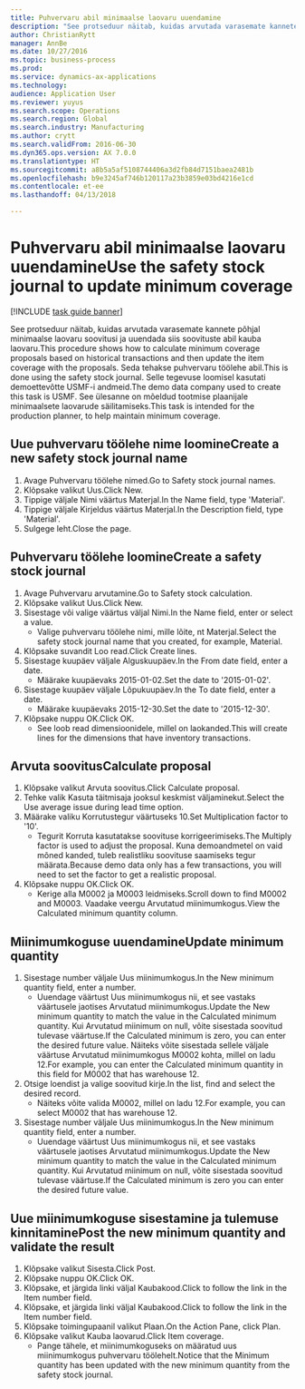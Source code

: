 ```yaml
--- 
title: Puhvervaru abil minimaalse laovaru uuendamine
description: "See protseduur näitab, kuidas arvutada varasemate kannete põhjal minimaalse laovaru soovitusi ja uuendada siis soovituste abil kauba laovaru."
author: ChristianRytt
manager: AnnBe
ms.date: 10/27/2016
ms.topic: business-process
ms.prod: 
ms.service: dynamics-ax-applications
ms.technology: 
audience: Application User
ms.reviewer: yuyus
ms.search.scope: Operations
ms.search.region: Global
ms.search.industry: Manufacturing
ms.author: crytt
ms.search.validFrom: 2016-06-30
ms.dyn365.ops.version: AX 7.0.0
ms.translationtype: HT
ms.sourcegitcommit: a8b5a5af5108744406a3d2fb84d7151baea2481b
ms.openlocfilehash: b9e3245af746b120117a23b3859e03bd4216e1cd
ms.contentlocale: et-ee
ms.lasthandoff: 04/13/2018

---
```

# <a name="use-the-safety-stock-journal-to-update-minimum-coverage"></a><span data-ttu-id="5713a-103">Puhvervaru abil minimaalse laovaru uuendamine</span><span class="sxs-lookup"><span data-stu-id="5713a-103">Use the safety stock journal to update minimum coverage</span></span>

[!INCLUDE [task guide banner](../../includes/task-guide-banner.md)]

<span data-ttu-id="5713a-104">See protseduur näitab, kuidas arvutada varasemate kannete põhjal minimaalse laovaru soovitusi ja uuendada siis soovituste abil kauba laovaru.</span><span class="sxs-lookup"><span data-stu-id="5713a-104">This procedure shows how to calculate minimum coverage proposals based on historical transactions and then update the item coverage with the proposals.</span></span> <span data-ttu-id="5713a-105">Seda tehakse puhvervaru töölehe abil.</span><span class="sxs-lookup"><span data-stu-id="5713a-105">This is done using the safety stock journal.</span></span> <span data-ttu-id="5713a-106">Selle tegevuse loomisel kasutati demoettevõtte USMF-i andmeid.</span><span class="sxs-lookup"><span data-stu-id="5713a-106">The demo data company used to create this task is USMF.</span></span> <span data-ttu-id="5713a-107">See ülesanne on mõeldud tootmise plaanijale minimaalsete laovarude säilitamiseks.</span><span class="sxs-lookup"><span data-stu-id="5713a-107">This task is intended for the production planner, to help maintain minimum coverage.</span></span>


## <a name="create-a-new-safety-stock-journal-name"></a><span data-ttu-id="5713a-108">Uue puhvervaru töölehe nime loomine</span><span class="sxs-lookup"><span data-stu-id="5713a-108">Create a new safety stock journal name</span></span>
1. <span data-ttu-id="5713a-109">Avage Puhvervaru töölehe nimed.</span><span class="sxs-lookup"><span data-stu-id="5713a-109">Go to Safety stock journal names.</span></span>
2. <span data-ttu-id="5713a-110">Klõpsake valikut Uus.</span><span class="sxs-lookup"><span data-stu-id="5713a-110">Click New.</span></span>
3. <span data-ttu-id="5713a-111">Tippige väljale Nimi väärtus Materjal.</span><span class="sxs-lookup"><span data-stu-id="5713a-111">In the Name field, type 'Material'.</span></span>
4. <span data-ttu-id="5713a-112">Tippige väljale Kirjeldus väärtus Materjal.</span><span class="sxs-lookup"><span data-stu-id="5713a-112">In the Description field, type 'Material'.</span></span>
5. <span data-ttu-id="5713a-113">Sulgege leht.</span><span class="sxs-lookup"><span data-stu-id="5713a-113">Close the page.</span></span>

## <a name="create-a-safety-stock-journal"></a><span data-ttu-id="5713a-114">Puhvervaru töölehe loomine</span><span class="sxs-lookup"><span data-stu-id="5713a-114">Create a safety stock journal</span></span>
1. <span data-ttu-id="5713a-115">Avage Puhvervaru arvutamine.</span><span class="sxs-lookup"><span data-stu-id="5713a-115">Go to Safety stock calculation.</span></span>
2. <span data-ttu-id="5713a-116">Klõpsake valikut Uus.</span><span class="sxs-lookup"><span data-stu-id="5713a-116">Click New.</span></span>
3. <span data-ttu-id="5713a-117">Sisestage või valige väärtus väljal Nimi.</span><span class="sxs-lookup"><span data-stu-id="5713a-117">In the Name field, enter or select a value.</span></span>
    * <span data-ttu-id="5713a-118">Valige puhvervaru töölehe nimi, mille lõite, nt Materjal.</span><span class="sxs-lookup"><span data-stu-id="5713a-118">Select the safety stock journal name that you created, for example, Material.</span></span>  
4. <span data-ttu-id="5713a-119">Klõpsake suvandit Loo read.</span><span class="sxs-lookup"><span data-stu-id="5713a-119">Click Create lines.</span></span>
5. <span data-ttu-id="5713a-120">Sisestage kuupäev väljale Alguskuupäev.</span><span class="sxs-lookup"><span data-stu-id="5713a-120">In the From date field, enter a date.</span></span>
    * <span data-ttu-id="5713a-121">Määrake kuupäevaks 2015-01-02.</span><span class="sxs-lookup"><span data-stu-id="5713a-121">Set the date to '2015-01-02'.</span></span>  
6. <span data-ttu-id="5713a-122">Sisestage kuupäev väljale Lõpukuupäev.</span><span class="sxs-lookup"><span data-stu-id="5713a-122">In the To date field, enter a date.</span></span>
    * <span data-ttu-id="5713a-123">Määrake kuupäevaks 2015-12-30.</span><span class="sxs-lookup"><span data-stu-id="5713a-123">Set the date to '2015-12-30'.</span></span>  
7. <span data-ttu-id="5713a-124">Klõpsake nuppu OK.</span><span class="sxs-lookup"><span data-stu-id="5713a-124">Click OK.</span></span>
    * <span data-ttu-id="5713a-125">See loob read dimensioonidele, millel on laokanded.</span><span class="sxs-lookup"><span data-stu-id="5713a-125">This will create lines for the dimensions that have inventory transactions.</span></span>  

## <a name="calculate-proposal"></a><span data-ttu-id="5713a-126">Arvuta soovitus</span><span class="sxs-lookup"><span data-stu-id="5713a-126">Calculate proposal</span></span>
1. <span data-ttu-id="5713a-127">Klõpsake valikut Arvuta soovitus.</span><span class="sxs-lookup"><span data-stu-id="5713a-127">Click Calculate proposal.</span></span>
2. <span data-ttu-id="5713a-128">Tehke valik Kasuta täitmisaja jooksul keskmist väljaminekut.</span><span class="sxs-lookup"><span data-stu-id="5713a-128">Select the Use average issue during lead time option.</span></span>
3. <span data-ttu-id="5713a-129">Määrake valiku Korrutustegur väärtuseks 10.</span><span class="sxs-lookup"><span data-stu-id="5713a-129">Set Multiplication factor to '10'.</span></span>
    * <span data-ttu-id="5713a-130">Tegurit Korruta kasutatakse soovituse korrigeerimiseks.</span><span class="sxs-lookup"><span data-stu-id="5713a-130">The Multiply factor is used to adjust the proposal.</span></span> <span data-ttu-id="5713a-131">Kuna demoandmetel on vaid mõned kanded, tuleb realistliku soovituse saamiseks tegur määrata.</span><span class="sxs-lookup"><span data-stu-id="5713a-131">Because demo data only has a few transactions, you will need to set the factor to get a realistic proposal.</span></span>  
4. <span data-ttu-id="5713a-132">Klõpsake nuppu OK.</span><span class="sxs-lookup"><span data-stu-id="5713a-132">Click OK.</span></span>
    * <span data-ttu-id="5713a-133">Kerige alla M0002 ja M0003 leidmiseks.</span><span class="sxs-lookup"><span data-stu-id="5713a-133">Scroll down to find M0002 and M0003.</span></span> <span data-ttu-id="5713a-134">Vaadake veergu Arvutatud miinimumkogus.</span><span class="sxs-lookup"><span data-stu-id="5713a-134">View the Calculated minimum quantity column.</span></span>   

## <a name="update-minimum-quantity"></a><span data-ttu-id="5713a-135">Miinimumkoguse uuendamine</span><span class="sxs-lookup"><span data-stu-id="5713a-135">Update minimum quantity</span></span>
1. <span data-ttu-id="5713a-136">Sisestage number väljale Uus miinimumkogus.</span><span class="sxs-lookup"><span data-stu-id="5713a-136">In the New minimum quantity field, enter a number.</span></span>
    * <span data-ttu-id="5713a-137">Uuendage väärtust Uus miinimumkogus nii, et see vastaks väärtusele jaotises Arvutatud miinimumkogus.</span><span class="sxs-lookup"><span data-stu-id="5713a-137">Update the New minimum quantity to match the value in the Calculated minimum quantity.</span></span> <span data-ttu-id="5713a-138">Kui Arvutatud miinimum on null, võite sisestada soovitud tulevase väärtuse.</span><span class="sxs-lookup"><span data-stu-id="5713a-138">If the Calculated minimum is zero,  you can enter the desired future value.</span></span> <span data-ttu-id="5713a-139">Näiteks võite sisestada sellele väljale väärtuse Arvutatud miinimumkogus M0002 kohta, millel on ladu 12.</span><span class="sxs-lookup"><span data-stu-id="5713a-139">For example, you can enter the Calculated minimum quantity in this field for M0002 that has warehouse 12.</span></span>  
2. <span data-ttu-id="5713a-140">Otsige loendist ja valige soovitud kirje.</span><span class="sxs-lookup"><span data-stu-id="5713a-140">In the list, find and select the desired record.</span></span>
    * <span data-ttu-id="5713a-141">Näiteks võite valida M0002, millel on ladu 12.</span><span class="sxs-lookup"><span data-stu-id="5713a-141">For example, you can select M0002 that has warehouse 12.</span></span>  
3. <span data-ttu-id="5713a-142">Sisestage number väljale Uus miinimumkogus.</span><span class="sxs-lookup"><span data-stu-id="5713a-142">In the New minimum quantity field, enter a number.</span></span>
    * <span data-ttu-id="5713a-143">Uuendage väärtust Uus miinimumkogus nii, et see vastaks väärtusele jaotises Arvutatud miinimumkogus.</span><span class="sxs-lookup"><span data-stu-id="5713a-143">Update the New minimum quantity to match the value in the Calculated minimum quantity.</span></span> <span data-ttu-id="5713a-144">Kui Arvutatud miinimum on null, võite sisestada soovitud tulevase väärtuse.</span><span class="sxs-lookup"><span data-stu-id="5713a-144">If the Calculated minimum is zero you can enter the desired future value.</span></span>  

## <a name="post-the-new-minimum-quantity-and-validate-the-result"></a><span data-ttu-id="5713a-145">Uue miinimumkoguse sisestamine ja tulemuse kinnitamine</span><span class="sxs-lookup"><span data-stu-id="5713a-145">Post the new minimum quantity and validate the result</span></span>
1. <span data-ttu-id="5713a-146">Klõpsake valikut Sisesta.</span><span class="sxs-lookup"><span data-stu-id="5713a-146">Click Post.</span></span>
2. <span data-ttu-id="5713a-147">Klõpsake nuppu OK.</span><span class="sxs-lookup"><span data-stu-id="5713a-147">Click OK.</span></span>
3. <span data-ttu-id="5713a-148">Klõpsake, et järgida linki väljal Kaubakood.</span><span class="sxs-lookup"><span data-stu-id="5713a-148">Click to follow the link in the Item number field.</span></span>
4. <span data-ttu-id="5713a-149">Klõpsake, et järgida linki väljal Kaubakood.</span><span class="sxs-lookup"><span data-stu-id="5713a-149">Click to follow the link in the Item number field.</span></span>
5. <span data-ttu-id="5713a-150">Klõpsake toimingupaanil valikut Plaan.</span><span class="sxs-lookup"><span data-stu-id="5713a-150">On the Action Pane, click Plan.</span></span>
6. <span data-ttu-id="5713a-151">Klõpsake valikut Kauba laovarud.</span><span class="sxs-lookup"><span data-stu-id="5713a-151">Click Item coverage.</span></span>
    * <span data-ttu-id="5713a-152">Pange tähele, et miinimumkoguseks on määratud uus miinimumkogus puhvervaru töölehelt.</span><span class="sxs-lookup"><span data-stu-id="5713a-152">Notice that the Minimum quantity has been updated with the new minimum quantity from the safety stock journal.</span></span>  



